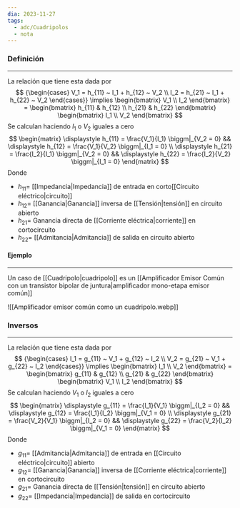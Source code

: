 ```yaml
---
dia: 2023-11-27
tags:
  - adc/Cuadripolos
  - nota
---
```

### Definición
---
La relación que tiene esta dada por $$ {\begin{cases} 
	V_1 = h_{11} ~ I_1 + h_{12} ~ V_2 \\ 
	I_2 = h_{21} ~ I_1 + h_{22} ~ V_2
\end{cases}} \implies 
\begin{bmatrix} V_1 \\ I_2 \end{bmatrix} = \begin{bmatrix} 
	h_{11} & h_{12}  \\ 
	h_{21} & h_{22}
\end{bmatrix} \begin{bmatrix} I_1 \\ V_2 \end{bmatrix} $$
Se calculan haciendo $I_1$ o $V_2$ iguales a cero $$ \begin{matrix} 
	\displaystyle
	h_{11} = \frac{V_1}{I_1} \biggm|_{V_2 = 0} && 
	\displaystyle
	h_{12} = \frac{V_1}{V_2} \biggm|_{I_1 = 0} \\ 
	\displaystyle
	h_{21} = \frac{I_2}{I_1} \biggm|_{V_2 = 0} && 
	\displaystyle
	h_{22} = \frac{I_2}{V_2} \biggm|_{I_1 = 0}  
\end{matrix} $$
Donde 
* $h_{11} =$ [[Impedancia|Impedancia]] de entrada en corto[[Circuito eléctrico|circuito]]
* $h_{12} =$ [[Ganancia|Ganancia]] inversa de [[Tensión|tensión]] en circuito abierto
* $h_{21} =$ Ganancia directa de [[Corriente eléctrica|corriente]] en cortocircuito
* $h_{22} =$ [[Admitancia|Admitancia]] de salida en circuito abierto

#### Ejemplo
---
Un caso de [[Cuadripolo|cuadripolo]] es un [[Amplificador Emisor Común con un transistor bipolar de juntura|amplificador mono-etapa emisor común]] 

![[Amplificador emisor común como un cuadripolo.webp]]

### Inversos
---
La relación que tiene esta dada por $$ {\begin{cases} 
	I_1 = g_{11} ~ V_1 + g_{12} ~ I_2 \\ 
	V_2 = g_{21} ~ V_1 + g_{22} ~ I_2
\end{cases}} \implies 
\begin{bmatrix} I_1 \\ V_2 \end{bmatrix} = \begin{bmatrix} 
	g_{11} & g_{12}  \\ 
	g_{21} & g_{22}
\end{bmatrix} \begin{bmatrix} V_1 \\ I_2 \end{bmatrix} $$
Se calculan haciendo $V_1$ o $I_2$ iguales a cero $$ \begin{matrix} 
	\displaystyle
	g_{11} = \frac{I_1}{V_1} \biggm|_{I_2 = 0} && 
	\displaystyle
	g_{12} = \frac{I_1}{I_2} \biggm|_{V_1 = 0} \\ 
	\displaystyle
	g_{21} = \frac{V_2}{V_1} \biggm|_{I_2 = 0} && 
	\displaystyle
	g_{22} = \frac{V_2}{I_2} \biggm|_{V_1 = 0}  
\end{matrix} $$
Donde 
* $g_{11} =$ [[Admitancia|Admitancia]] de entrada en [[Circuito eléctrico|circuito]] abierto
* $g_{12} =$ [[Ganancia|Ganancia]] inversa de [[Corriente eléctrica|corriente]] en cortocircuito
* $g_{21} =$ Ganancia directa de [[Tensión|tensión]] en circuito abierto
* $g_{22} =$ [[Impedancia|Impedancia]] de salida en cortocircuito
